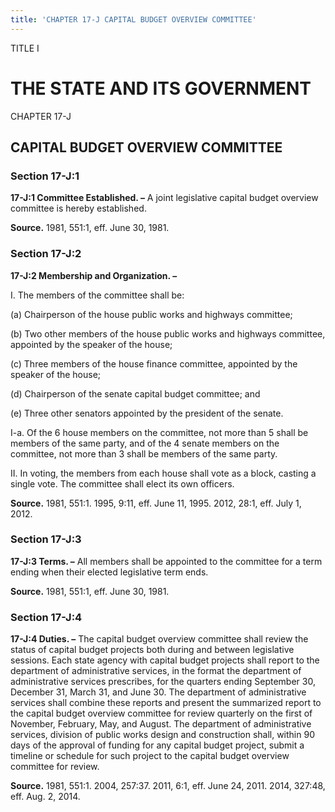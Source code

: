 ```yaml
---
title: 'CHAPTER 17-J CAPITAL BUDGET OVERVIEW COMMITTEE'
---
```


TITLE I
                                             
THE STATE AND ITS GOVERNMENT
============================

CHAPTER 17-J
                                             
CAPITAL BUDGET OVERVIEW COMMITTEE
---------------------------------

### Section 17-J:1

 **17-J:1 Committee Established. –** A joint legislative capital
budget overview committee is hereby established.

**Source.** 1981, 551:1, eff. June 30, 1981.

### Section 17-J:2

 **17-J:2 Membership and Organization. –**
                                             
 I. The members of the committee shall be:
                                             
 (a) Chairperson of the house public works and highways
committee;
                                             
 (b) Two other members of the house public works and highways
committee, appointed by the speaker of the house;
                                             
 (c) Three members of the house finance committee, appointed by
the speaker of the house;
                                             
 (d) Chairperson of the senate capital budget committee; and
                                             
 (e) Three other senators appointed by the president of the
senate.
                                             
 I-a. Of the 6 house members on the committee, not more than 5 shall
be members of the same party, and of the 4 senate members on the
committee, not more than 3 shall be members of the same party.
                                             
 II. In voting, the members from each house shall vote as a block,
casting a single vote. The committee shall elect its own officers.

**Source.** 1981, 551:1. 1995, 9:11, eff. June 11, 1995. 2012, 28:1,
eff. July 1, 2012.

### Section 17-J:3

 **17-J:3 Terms. –** All members shall be appointed to the committee
for a term ending when their elected legislative term ends.

**Source.** 1981, 551:1, eff. June 30, 1981.

### Section 17-J:4

 **17-J:4 Duties. –** The capital budget overview committee shall
review the status of capital budget projects both during and between
legislative sessions. Each state agency with capital budget projects
shall report to the department of administrative services, in the format
the department of administrative services prescribes, for the quarters
ending September 30, December 31, March 31, and June 30. The department
of administrative services shall combine these reports and present the
summarized report to the capital budget overview committee for review
quarterly on the first of November, February, May, and August. The
department of administrative services, division of public works design
and construction shall, within 90 days of the approval of funding for
any capital budget project, submit a timeline or schedule for such
project to the capital budget overview committee for review.

**Source.** 1981, 551:1. 2004, 257:37. 2011, 6:1, eff. June 24, 2011.
2014, 327:48, eff. Aug. 2, 2014.
